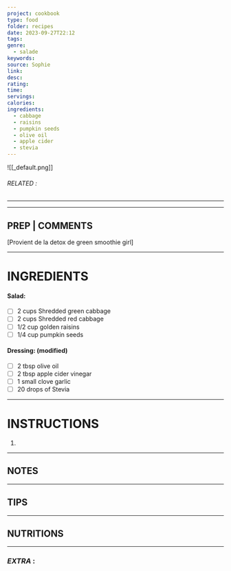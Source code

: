 ```yaml
---
project: cookbook
type: food
folder: recipes
date: 2023-09-27T22:12
tags: 
genre:
  - salade
keywords: 
source: Sophie
link: 
desc: 
rating: 
time: 
servings: 
calories: 
ingredients:
  - cabbage
  - raisins
  - pumpkin seeds
  - olive oil
  - apple cider
  - stevia
---
```


![[_default.png]]
###### *RELATED* : 
---


---
## PREP | COMMENTS

[Provient de la detox de green smoothie girl]

---
# INGREDIENTS

#### Salad:

- [ ] 2 cups Shredded green cabbage
- [ ] 2 cups Shredded red cabbage
- [ ] 1/2 cup golden raisins
- [ ] 1/4 cup pumpkin seeds

#### Dressing: (modified)

- [ ] 2 tbsp olive oil
- [ ] 2 tbsp apple cider vinegar
- [ ] 1 small clove garlic
- [ ] 20 drops of Stevia

---
# INSTRUCTIONS

1. 

---
## NOTES



---
## TIPS



---
## NUTRITIONS



---
### *EXTRA* :



